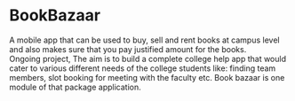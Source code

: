 # BookBazaar
A mobile app that can be used to buy, sell and rent books at campus level and also makes sure that you pay justified amount for the books.\
Ongoing project, The aim is to build a complete college help app that would cater to various different needs of the college students like: finding team members, slot booking for meeting with the faculty etc. Book bazaar is one module of that package application.  
